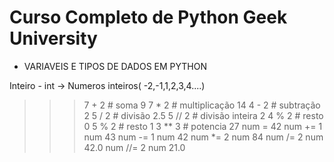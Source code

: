 # Curso Completo de Python Geek University

- VARIAVEIS E TIPOS DE DADOS EM PYTHON

Inteiro - int -> Numeros inteiros( -2,-1,1,2,3,4....)

>>> 7 + 2 # soma
9
>>> 7 * 2 # multiplicação
14
>>> 4 - 2 # subtração
2
>>> 5 / 2 # divisão
2.5
>>> 5 // 2 # divisão inteira
2
>>> 4 % 2 # resto
0
>>> 5 % 2 # resto
1
>>> 3 ** 3 # potencia
27
>>> num = 42
>>> num += 1
>>> num
43
>>> num -= 1
>>> num
42
>>> num *= 2
>>> num
84
>>> num /= 2
>>> num
42.0
>>> num //= 2
>>> num
21.0






